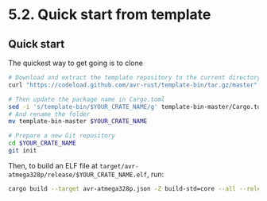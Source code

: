 # 5.2. Quick start from template

## Quick start

The quickest way to get going is to clone

```bash
# Download and extract the template repository to the current directory.
curl "https://codeload.github.com/avr-rust/template-bin/tar.gz/master" | tar xvzf -

# Then update the package name in Cargo.toml
sed -i 's/template-bin/$YOUR_CRATE_NAME/g' template-bin-master/Cargo.toml
# And rename the folder
mv template-bin-master $YOUR_CRATE_NAME

# Prepare a new Git repository
cd $YOUR_CRATE_NAME
git init
```

Then, to build an ELF file at `target/avr-atmega328p/release/$YOUR_CRATE_NAME.elf`, run:

```bash
cargo build --target avr-atmega328p.json -Z build-std=core --all --release
```

